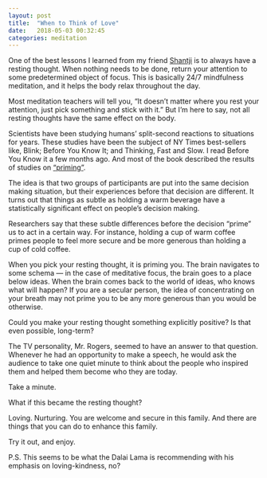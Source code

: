 ```yaml
---
layout: post
title:  "When to Think of Love"
date:   2018-05-03 00:32:45
categories: meditation
---
```

One of the best lessons I learned from my friend [Shantji][shantji] is to always have a resting thought. When nothing needs to be done, return your attention to some predetermined object of focus. This is basically 24/7 mindfulness meditation, and it helps the body relax throughout the day.

Most meditation teachers will tell you, “It doesn’t matter where you rest your attention, just pick something and stick with it.” But I’m here to say, not all resting thoughts have the same effect on the body.

Scientists have been studying humans’ split-second reactions to situations for years. These studies have been the subject of NY Times best-sellers like, Blink; Before You Know It; and Thinking, Fast and Slow. I read Before You Know it a few months ago. And most of the book described the results of studies on [“priming”][priming].

The idea is that two groups of participants are put into the same decision making situation, but their experiences before that decision are different. It turns out that things as subtle as holding a warm beverage have a statistically significant effect on people’s decision making. 

Researchers say that these subtle differences before the decision “prime” us to act in a certain way. For instance, holding a cup of warm coffee primes people to feel more secure and be more generous than holding a cup of cold coffee.

When you pick your resting thought, it is priming you. The brain navigates to some schema — in the case of meditative focus, the brain goes to a place below ideas. When the brain comes back to the world of ideas, who knows what will happen? If you are a secular person, the idea of concentrating on your breath may not prime you to be any more generous than you would be otherwise.

Could you make your resting thought something explicitly positive? Is that even possible, long-term?

The TV personality, Mr. Rogers, seemed to have an answer to that question. Whenever he had an opportunity to make a speech, he would ask the audience to take one quiet minute to think about the people who inspired them and helped them become who they are today.

Take a minute.

What if this became the resting thought?

Loving. Nurturing. You are welcome and secure in this family. And there are things that you can do to enhance this family.

Try it out, and enjoy.



P.S. This seems to be what the Dalai Lama is recommending with his emphasis on loving-kindness, no?

[priming]: https://en.wikipedia.org/wiki/Priming_%28psychology%29
[shantji]: http://shantitemple.yolasite.com/about-shantji.php

